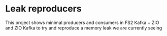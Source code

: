# Leak reproducers

This project shows minimal producers and consumers in FS2 Kafka + ZIO and ZIO Kafka to try and reproduce a memory leak we are currently seeing
